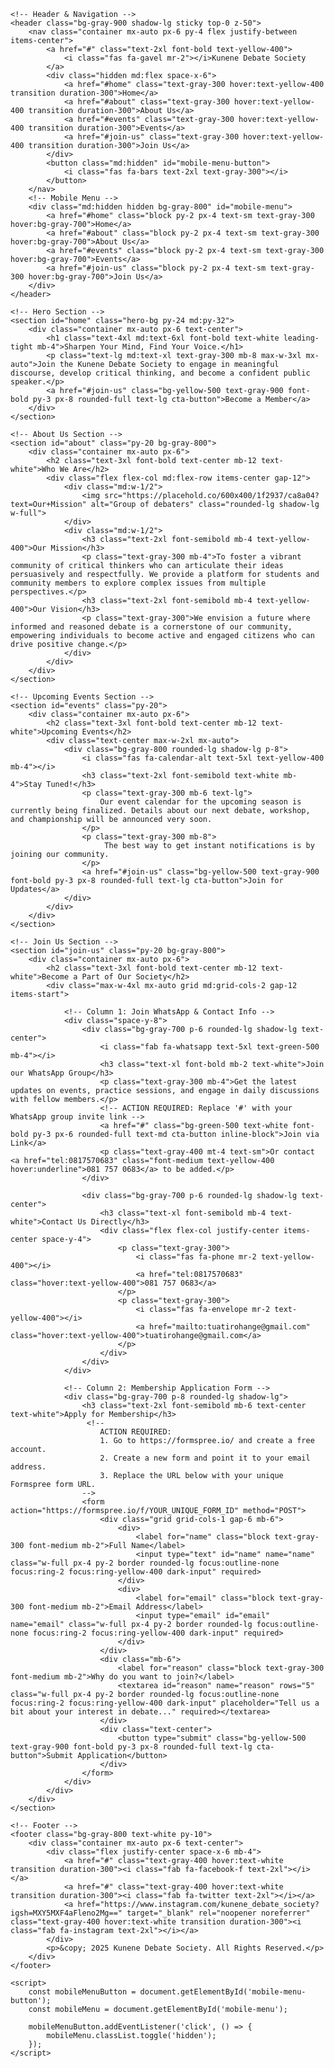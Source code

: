 <!DOCTYPE html>
<html lang="en">
<head>
    <meta charset="UTF-8">
    <meta name="viewport" content="width=device-width, initial-scale=1.0">
    <title>Kunene Debate Society</title>
    <script src="https://cdn.tailwindcss.com"></script>
    <link rel="stylesheet" href="https://cdnjs.cloudflare.com/ajax/libs/font-awesome/6.4.0/css/all.min.css">
    <link rel="preconnect" href="https://fonts.googleapis.com">
    <link rel="preconnect" href="https://fonts.gstatic.com" crossorigin>
    <link href="https://fonts.googleapis.com/css2?family=Inter:wght@400;500;600;700&display=swap" rel="stylesheet">
    <style>
        body {
            font-family: 'Inter', sans-serif;
        }
        .hero-bg {
            background: linear-gradient(rgba(17, 24, 39, 0.9), rgba(17, 24, 39, 0.9)), url('https://placehold.co/1200x800/fef08a/ca8a04?text=Debate+in+Action');
            background-size: cover;
            background-position: center;
        }
        .cta-button {
            transition: all 0.3s ease;
        }
        .cta-button:hover {
            transform: translateY(-2px);
            box-shadow: 0 4px 12px rgba(0,0,0,0.15);
        }
        .dark-input {
            background-color: #374151; /* bg-gray-700 */
            color: white;
            border-color: #4b5563; /* border-gray-600 */
        }
    </style>
</head>
<body class="bg-gray-900 text-gray-200">

    <!-- Header & Navigation -->
    <header class="bg-gray-900 shadow-lg sticky top-0 z-50">
        <nav class="container mx-auto px-6 py-4 flex justify-between items-center">
            <a href="#" class="text-2xl font-bold text-yellow-400">
                <i class="fas fa-gavel mr-2"></i>Kunene Debate Society
            </a>
            <div class="hidden md:flex space-x-6">
                <a href="#home" class="text-gray-300 hover:text-yellow-400 transition duration-300">Home</a>
                <a href="#about" class="text-gray-300 hover:text-yellow-400 transition duration-300">About Us</a>
                <a href="#events" class="text-gray-300 hover:text-yellow-400 transition duration-300">Events</a>
                <a href="#join-us" class="text-gray-300 hover:text-yellow-400 transition duration-300">Join Us</a>
            </div>
            <button class="md:hidden" id="mobile-menu-button">
                <i class="fas fa-bars text-2xl text-gray-300"></i>
            </button>
        </nav>
        <!-- Mobile Menu -->
        <div class="md:hidden hidden bg-gray-800" id="mobile-menu">
            <a href="#home" class="block py-2 px-4 text-sm text-gray-300 hover:bg-gray-700">Home</a>
            <a href="#about" class="block py-2 px-4 text-sm text-gray-300 hover:bg-gray-700">About Us</a>
            <a href="#events" class="block py-2 px-4 text-sm text-gray-300 hover:bg-gray-700">Events</a>
            <a href="#join-us" class="block py-2 px-4 text-sm text-gray-300 hover:bg-gray-700">Join Us</a>
        </div>
    </header>

    <!-- Hero Section -->
    <section id="home" class="hero-bg py-24 md:py-32">
        <div class="container mx-auto px-6 text-center">
            <h1 class="text-4xl md:text-6xl font-bold text-white leading-tight mb-4">Sharpen Your Mind, Find Your Voice.</h1>
            <p class="text-lg md:text-xl text-gray-300 mb-8 max-w-3xl mx-auto">Join the Kunene Debate Society to engage in meaningful discourse, develop critical thinking, and become a confident public speaker.</p>
            <a href="#join-us" class="bg-yellow-500 text-gray-900 font-bold py-3 px-8 rounded-full text-lg cta-button">Become a Member</a>
        </div>
    </section>

    <!-- About Us Section -->
    <section id="about" class="py-20 bg-gray-800">
        <div class="container mx-auto px-6">
            <h2 class="text-3xl font-bold text-center mb-12 text-white">Who We Are</h2>
            <div class="flex flex-col md:flex-row items-center gap-12">
                <div class="md:w-1/2">
                    <img src="https://placehold.co/600x400/1f2937/ca8a04?text=Our+Mission" alt="Group of debaters" class="rounded-lg shadow-lg w-full">
                </div>
                <div class="md:w-1/2">
                    <h3 class="text-2xl font-semibold mb-4 text-yellow-400">Our Mission</h3>
                    <p class="text-gray-300 mb-4">To foster a vibrant community of critical thinkers who can articulate their ideas persuasively and respectfully. We provide a platform for students and community members to explore complex issues from multiple perspectives.</p>
                    <h3 class="text-2xl font-semibold mb-4 text-yellow-400">Our Vision</h3>
                    <p class="text-gray-300">We envision a future where informed and reasoned debate is a cornerstone of our community, empowering individuals to become active and engaged citizens who can drive positive change.</p>
                </div>
            </div>
        </div>
    </section>

    <!-- Upcoming Events Section -->
    <section id="events" class="py-20">
        <div class="container mx-auto px-6">
            <h2 class="text-3xl font-bold text-center mb-12 text-white">Upcoming Events</h2>
            <div class="text-center max-w-2xl mx-auto">
                <div class="bg-gray-800 rounded-lg shadow-lg p-8">
                    <i class="fas fa-calendar-alt text-5xl text-yellow-400 mb-4"></i>
                    <h3 class="text-2xl font-semibold text-white mb-4">Stay Tuned!</h3>
                    <p class="text-gray-300 mb-6 text-lg">
                        Our event calendar for the upcoming season is currently being finalized. Details about our next debate, workshop, and championship will be announced very soon.
                    </p>
                    <p class="text-gray-300 mb-8">
                         The best way to get instant notifications is by joining our community.
                    </p>
                    <a href="#join-us" class="bg-yellow-500 text-gray-900 font-bold py-3 px-8 rounded-full text-lg cta-button">Join for Updates</a>
                </div>
            </div>
        </div>
    </section>

    <!-- Join Us Section -->
    <section id="join-us" class="py-20 bg-gray-800">
        <div class="container mx-auto px-6">
            <h2 class="text-3xl font-bold text-center mb-12 text-white">Become a Part of Our Society</h2>
            <div class="max-w-4xl mx-auto grid md:grid-cols-2 gap-12 items-start">

                <!-- Column 1: Join WhatsApp & Contact Info -->
                <div class="space-y-8">
                    <div class="bg-gray-700 p-6 rounded-lg shadow-lg text-center">
                        <i class="fab fa-whatsapp text-5xl text-green-500 mb-4"></i>
                        <h3 class="text-xl font-bold mb-2 text-white">Join our WhatsApp Group</h3>
                        <p class="text-gray-300 mb-4">Get the latest updates on events, practice sessions, and engage in daily discussions with fellow members.</p>
                        <!-- ACTION REQUIRED: Replace '#' with your WhatsApp group invite link -->
                        <a href="#" class="bg-green-500 text-white font-bold py-3 px-6 rounded-full text-md cta-button inline-block">Join via Link</a>
                        <p class="text-gray-400 mt-4 text-sm">Or contact <a href="tel:0817570683" class="font-medium text-yellow-400 hover:underline">081 757 0683</a> to be added.</p>
                    </div>

                    <div class="bg-gray-700 p-6 rounded-lg shadow-lg text-center">
                        <h3 class="text-xl font-semibold mb-4 text-white">Contact Us Directly</h3>
                        <div class="flex flex-col justify-center items-center space-y-4">
                            <p class="text-gray-300">
                                <i class="fas fa-phone mr-2 text-yellow-400"></i>
                                <a href="tel:0817570683" class="hover:text-yellow-400">081 757 0683</a>
                            </p>
                            <p class="text-gray-300">
                                <i class="fas fa-envelope mr-2 text-yellow-400"></i>
                                <a href="mailto:tuatirohange@gmail.com" class="hover:text-yellow-400">tuatirohange@gmail.com</a>
                            </p>
                        </div>
                    </div>
                </div>

                <!-- Column 2: Membership Application Form -->
                <div class="bg-gray-700 p-8 rounded-lg shadow-lg">
                    <h3 class="text-2xl font-semibold mb-6 text-center text-white">Apply for Membership</h3>
                     <!-- 
                        ACTION REQUIRED: 
                        1. Go to https://formspree.io/ and create a free account.
                        2. Create a new form and point it to your email address.
                        3. Replace the URL below with your unique Formspree form URL.
                    -->
                    <form action="https://formspree.io/f/YOUR_UNIQUE_FORM_ID" method="POST">
                        <div class="grid grid-cols-1 gap-6 mb-6">
                            <div>
                                <label for="name" class="block text-gray-300 font-medium mb-2">Full Name</label>
                                <input type="text" id="name" name="name" class="w-full px-4 py-2 border rounded-lg focus:outline-none focus:ring-2 focus:ring-yellow-400 dark-input" required>
                            </div>
                            <div>
                                <label for="email" class="block text-gray-300 font-medium mb-2">Email Address</label>
                                <input type="email" id="email" name="email" class="w-full px-4 py-2 border rounded-lg focus:outline-none focus:ring-2 focus:ring-yellow-400 dark-input" required>
                            </div>
                        </div>
                        <div class="mb-6">
                            <label for="reason" class="block text-gray-300 font-medium mb-2">Why do you want to join?</label>
                            <textarea id="reason" name="reason" rows="5" class="w-full px-4 py-2 border rounded-lg focus:outline-none focus:ring-2 focus:ring-yellow-400 dark-input" placeholder="Tell us a bit about your interest in debate..." required></textarea>
                        </div>
                        <div class="text-center">
                            <button type="submit" class="bg-yellow-500 text-gray-900 font-bold py-3 px-8 rounded-full text-lg cta-button">Submit Application</button>
                        </div>
                    </form>
                </div>
            </div>
        </div>
    </section>

    <!-- Footer -->
    <footer class="bg-gray-800 text-white py-10">
        <div class="container mx-auto px-6 text-center">
            <div class="flex justify-center space-x-6 mb-4">
                <a href="#" class="text-gray-400 hover:text-white transition duration-300"><i class="fab fa-facebook-f text-2xl"></i></a>
                <a href="#" class="text-gray-400 hover:text-white transition duration-300"><i class="fab fa-twitter text-2xl"></i></a>
                <a href="https://www.instagram.com/kunene_debate_society?igsh=MXY5MXF4aFleno2Mg==" target="_blank" rel="noopener noreferrer" class="text-gray-400 hover:text-white transition duration-300"><i class="fab fa-instagram text-2xl"></i></a>
            </div>
            <p>&copy; 2025 Kunene Debate Society. All Rights Reserved.</p>
        </div>
    </footer>

    <script>
        const mobileMenuButton = document.getElementById('mobile-menu-button');
        const mobileMenu = document.getElementById('mobile-menu');

        mobileMenuButton.addEventListener('click', () => {
            mobileMenu.classList.toggle('hidden');
        });
    </script>

</body>
</html>


